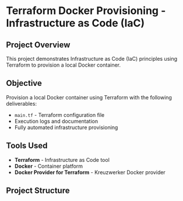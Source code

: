 # Terraform Docker Provisioning - Infrastructure as Code (IaC)

## Project Overview
This project demonstrates Infrastructure as Code (IaC) principles using Terraform to provision a local Docker container.

## Objective
Provision a local Docker container using Terraform with the following deliverables:
- `main.tf` - Terraform configuration file
- Execution logs and documentation
- Fully automated infrastructure provisioning

## Tools Used
- **Terraform** - Infrastructure as Code tool
- **Docker** - Container platform
- **Docker Provider for Terraform** - Kreuzwerker Docker provider

## Project Structure
